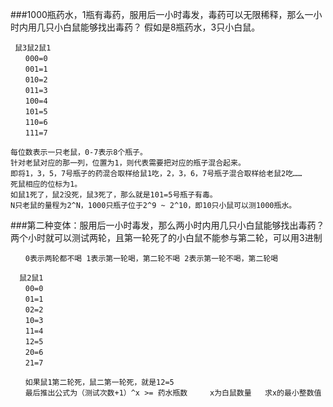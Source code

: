 ###1000瓶药水，1瓶有毒药，服用后一小时毒发，毒药可以无限稀释，那么一小时内用几只小白鼠能够找出毒药？
假如是8瓶药水，3只小白鼠。
~~~
 鼠3鼠2鼠1
　　000=0
　　001=1
　　010=2
　　011=3
　　100=4
　　101=5
　　110=6
　　111=7
~~~
~~~
每位数表示一只老鼠，0-7表示8个瓶子。
针对老鼠对应的那一列，位置为1，则代表需要把对应的瓶子混合起来。
即将1，3，5，7号瓶子的药混合取样给鼠1吃，2，3，6，7号瓶子混合取样给老鼠2吃……
死鼠相应的位标为1。
如鼠1死了，鼠2没死，鼠3死了，那么就是101=5号瓶子有毒。
N只老鼠的量程为2^N，1000只瓶子位于2^9 ~ 2^10，即10只小鼠可以测1000瓶水。
~~~

###第二种变体：服用后一小时毒发，那么两小时内用几只小白鼠能够找出毒药？
两个小时就可以测试两轮，且第一轮死了的小白鼠不能参与第二轮，可以用3进制
~~~
　　0表示两轮都不喝 1表示第一轮喝，第二轮不喝 2表示第一轮不喝，第二轮喝
~~~
~~~
  鼠2鼠1
　　00=0
　　01=1
　　02=2
　　10=3
　　11=4
　　12=5
　　20=6
　　21=7
~~~
~~~
　　如果鼠1第二轮死，鼠二第一轮死，就是12=5
　　最后推出公式为（测试次数+1）^x >= 药水瓶数     x为白鼠数量   求x的最小整数值
~~~
 
